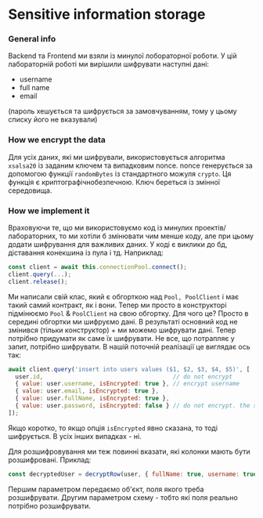 # Sensitive information storage

### General info

Backend та Frontend ми взяли із минулої лобораторної роботи. У цій лабораторній роботі ми вирішили шифрувати наступні дані:

* username
* full name
* email

(пароль хешується та шифрується за замовчуванням, тому у цьому списку його не вказували)

### How we encrypt the data

Для усіх даних, які ми шифрували, використовується алгоритма `xsalsa20` із заданим ключем та випадковим nonce. nonce генерується за допомогою функції `randomBytes` із стандартного можуля `crypto`. Ця функція є криптографічнобезпечною.
Ключ береться із змінної середовища.

### How we implement it

Враховуючи те, що ми використовуємо код із минулих проектів/лабораторних, то ми хотіли б змінювати чим менше коду, але при цьому додати шифрування для важливих даних. У коді є виклики до бд, діставання конекшина із пула і тд. Наприклад:

```js
const client = await this.connectionPool.connect();
client.query(...);
client.release();
```

Ми написали свій клас, який є обгорткою над `Pool, PoolClient` і має такий самий контракт, як і вони. Тепер ми просто в конструкторі підмінюємо `Pool` & `PoolClient` на свою обгортку. Для чого це? Просто в середині обгортки ми шифруємо дані. В результаті основний код не змінився (тільки конструктор) + ми можемо шифрувати дані.
Тепер потрібно придумати як саме їх шифрувати. Не все, що потрапляє у запит, потрібно шифрувати. В нашій поточній реалізації це виглядає ось так:

```js
await client.query('insert into users values ($1, $2, $3, $4, $5)', [
  user.id,                                     // do not encrypt
  { value: user.username, isEncrypted: true }, // encrypt username
  { value: user.email, isEncrypted: true },
  { value: user.fullName, isEncrypted: true },
  { value: user.password, isEncrypted: false } // do not encrypt. the same as just `user.password`
]);
```
Якщо коротко, то якщо опція `isEncrypted` явно сказана, то тоді шифрується. В усіх інших випадках - ні.

Для розшифровування ми теж повинні вказати, які колонки мають бути розшифровані. Приклад:

```js
const decryptedUser = decryptRow(user, { fullName: true, username: true, email: true });
```

Першим параметром передаємо об'єкт, поля якого треба розшифрувати. Другим параметром схему - тобто які поля реально потрібно розшифрувати.

